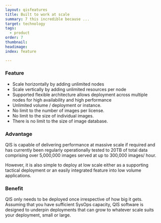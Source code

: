 ```yaml
---
layout: qisfeatures
title: Built to work at scale
summary: 7 this incredible because ...
target: technology
tags:
  - product
order: 7
thumbnail:
headimage:
index: feature

---
```


### Feature ###

+ Scale horizontally by adding unlimited nodes
+ Scale vertically by adding unlimited resources per node
+ Supported flexible architecture allows deployment across multiple nodes for high availability and high performance
+ Unlimited volume / deployment or instance.
+ No limit to the number of images per license.  
+ No limit to the size of individual images.
+ There is no limit to the size of image database.

### Advantage ###

QIS is capable of delivering performance at massive scale if required and has currently been regularly operationally tested to 20TB of total data comprising over 5,000,000 images served at up to 300,000 images/ hour.  

However, it is also simple to deploy at low scale either as a supporting tactical deployment or an easily integrated feature into low volume applications.

### Benefit ###

QIS only needs to be deployed once irrespective of how big it gets.  Assuming that you have sufficient SysOps capacity, QIS software is designed to underpin deployments that can grow to whatever scale suits your deployment, small or large.

